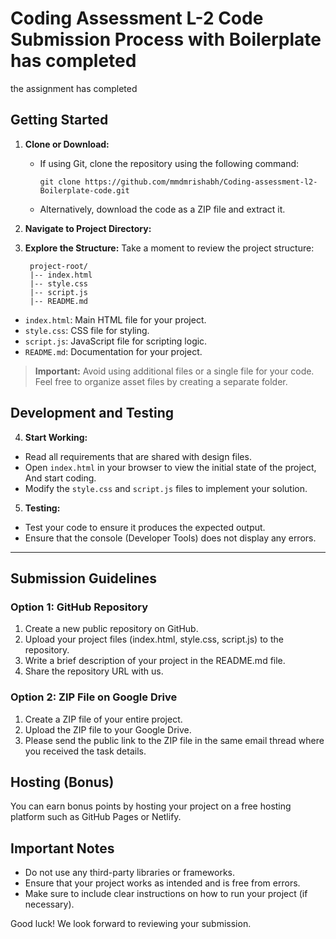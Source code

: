 # Coding Assessment L-2 Code Submission Process with Boilerplate has completed

the assignment has completed

## Getting Started

1. **Clone or Download:**
   - If using Git, clone the repository using the following command:
     ```
     git clone https://github.com/mmdmrishabh/Coding-assessment-l2-Boilerplate-code.git
     ```
   - Alternatively, download the code as a ZIP file and extract it.

2. **Navigate to Project Directory:**

3. **Explore the Structure:**
Take a moment to review the project structure:

        project-root/
        |-- index.html
        |-- style.css
        |-- script.js
        |-- README.md
- `index.html`: Main HTML file for your project.
- `style.css`: CSS file for styling.
- `script.js`: JavaScript file for scripting logic.
- `README.md`: Documentation for your project.
  
> **Important:** Avoid using additional files or a single file for your code. Feel free to organize asset files by creating a separate folder.

## Development and Testing

4. **Start Working:**
- Read all requirements that are shared with design files.
- Open `index.html` in your browser to view the initial state of the project, And start coding.
- Modify the `style.css` and `script.js` files to implement your solution.
5. **Testing:**
- Test your code to ensure it produces the expected output.
- Ensure that the console (Developer Tools) does not display any errors.


---
## Submission Guidelines

### Option 1: GitHub Repository

1. Create a new public repository on GitHub.
2. Upload your project files (index.html, style.css, script.js) to the repository.
3. Write a brief description of your project in the README.md file.
4. Share the repository URL with us.

### Option 2: ZIP File on Google Drive

1. Create a ZIP file of your entire project.
2. Upload the ZIP file to your Google Drive.
3. Please send the public link to the ZIP file in the same email thread where you received the task details.

## Hosting (Bonus)
You can earn bonus points by hosting your project on a free hosting platform such as GitHub Pages or Netlify.

## Important Notes

- Do not use any third-party libraries or frameworks.
- Ensure that your project works as intended and is free from errors.
- Make sure to include clear instructions on how to run your project (if necessary).

Good luck! We look forward to reviewing your submission.
